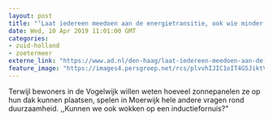 ```yaml
---
layout: post
title: "‘Laat iedereen meedoen aan de energietransitie, ook wie minder te besteden heeft’"
date: Wed, 10 Apr 2019 11:01:00 GMT
categories: 
- zuid-holland 
- zoetermeer 
externe_link: "https://www.ad.nl/den-haag/laat-iedereen-meedoen-aan-de-energietransitie-ook-wie-minder-te-besteden-heeft~ae14aa4b/"
feature_image: "https://images4.persgroep.net/rcs/plvvhIJIC1oIT4G5JiktVF6EF-o/diocontent/145122040/_fitwidth/400/?appId=21791a8992982cd8da851550a453bd7f&quality=0.7"
---
```


Terwijl bewoners in de Vogelwijk willen weten hoeveel zonnepanelen ze op hun dak kunnen plaatsen, spelen in Moerwijk hele andere vragen rond duurzaamheid. ,,Kunnen we ook wokken op een inductiefornuis?"
